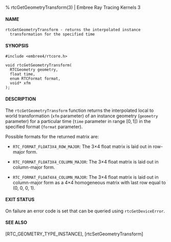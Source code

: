 % rtcGetGeometryTransform(3) | Embree Ray Tracing Kernels 3

#### NAME

    rtcGetGeometryTransform - returns the interpolated instance
      transformation for the specified time

#### SYNOPSIS

    #include <embree4/rtcore.h>

    void rtcGetGeometryTransform(
      RTCGeometry geometry,
      float time,
      enum RTCFormat format,
      void* xfm
    );

#### DESCRIPTION

The `rtcGetGeometryTransform` function returns the interpolated local
to world transformation (`xfm` parameter) of an instance geometry
(`geometry` parameter) for a particular time (`time` parameter in range
$[0,1]$) in the specified format (`format` parameter).

Possible formats for the returned matrix are:

+ `RTC_FORMAT_FLOAT3X4_ROW_MAJOR`: The 3×4 float matrix is laid out
  in row-major form.

+ `RTC_FORMAT_FLOAT3X4_COLUMN_MAJOR`: The 3×4 float matrix is laid out
  in column-major form.

+ `RTC_FORMAT_FLOAT4X4_COLUMN_MAJOR`: The 3×4 float matrix is laid out
  in column-major form as a 4×4 homogeneous matrix with last row equal
  to (0, 0, 0, 1).

#### EXIT STATUS

On failure an error code is set that can be queried using
`rtcGetDeviceError`.

#### SEE ALSO

[RTC_GEOMETRY_TYPE_INSTANCE], [rtcSetGeometryTransform]
